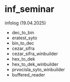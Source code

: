 # inf_seminar
infolog (19.04.2025)
- dec_to_bin 
- eratest_syto 
- bin_to_dec 
- cezar_sifra 
- cezar_sifra_winbuilder 
- hex_to_dek 
- hex_to_dek_winbuilder 
- prvocisla_syto_winbuilder 
- buffered_reader 
